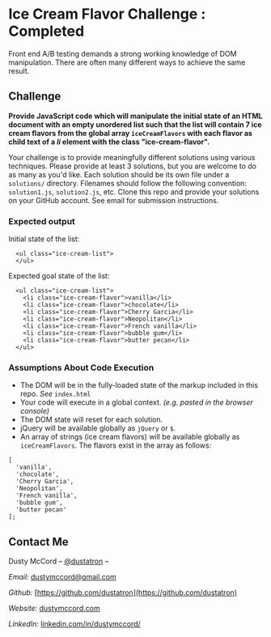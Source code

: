 # Ice Cream Flavor Challenge : Completed

Front end A/B testing demands a strong working knowledge of DOM manipulation. There are often many different ways to achieve the same result.

## Challenge

**Provide JavaScript code which will manipulate the initial state of an HTML document with an empty unordered list such that the list will contain 7 ice cream flavors from the global array `iceCreamFlavors` with each flavor as child text of a _li_ element with the class "ice-cream-flavor".**

Your challenge is to provide meaningfully different solutions using various techniques. Please provide at least 3 solutions, but you are welcome to do as many as you'd like. Each solution should be its own file under a `solutions/` directory. Filenames should follow the following convention: `solution1.js`, `solution2.js`, etc. Clone this repo and provide your solutions on your GitHub account. See email for submission instructions.

### Expected output

Initial state of the list:

```
  <ul class="ice-cream-list">
  </ul>
```

Expected goal state of the list:

```
  <ul class="ice-cream-list">
    <li class="ice-cream-flavor">vanilla</li>
    <li class="ice-cream-flavor">chocolate</li>
    <li class="ice-cream-flavor">Cherry Garcia</li>
    <li class="ice-cream-flavor">Neopolitan</li>
    <li class="ice-cream-flavor">French vanilla</li>
    <li class="ice-cream-flavor">bubble gum</li>
    <li class="ice-cream-flavor">butter pecan</li>
  </ul>
```

### Assumptions About Code Execution

- The DOM will be in the fully-loaded state of the markup included in this repo. _See_ `index.html`
- Your code will execute in a global context. _(e.g. pasted in the browser console)_
- The DOM state will reset for each solution.
- jQuery will be available globally as `jQuery` or `$`.
- An array of strings (ice cream flavors) will be available globally as `iceCreamFlavors`. The flavors exist in the array as follows:

```
[
  'vanilla',
  'chocolate',
  'Cherry Garcia',
  'Neopolitan',
  'French vanilla',
  'bubble gum',
  'butter pecan'
];
```

## **Contact Me**

Dusty McCord – [@dustatron](https://twitter.com/dustatron) –

_Email:_ dustymccord@gmail.com

_Github:_ [https://github.com/dustatron](https://github.com/dustatron)

_Website:_ [dustymccord.com](https://dustymccord.com/)

_LinkedIn:_ [linkedin.com/in/dustymccord/](https://www.linkedin.com/in/dustymccord/)

